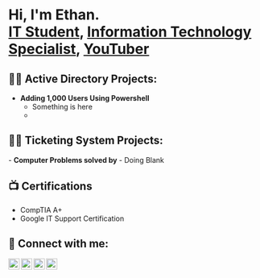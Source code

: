 <h1>Hi, I'm Ethan. <br/><a href="https://github.com/joshmadakor1">IT Student</a>, <a href="https://www.linkedin.com/in/joshmadakor/">Information Technology Specialist</a>, <a href="https://www.youtube.com/c/joshmadakor">YouTuber</a></h1>

<h2>👨‍💻 Active Directory Projects:</h2>

- <b>Adding 1,000 Users Using Powershell</b>
  - Something is here
  - 
<h2>👨‍💻 Ticketing System Projects:</h2>
- <b>Computer Problems solved by</b>
  - Doing Blank
  
<h2>📺 Certifications </h2>

- CompTIA A+
- Google IT Support Certification


<h2> 🤳 Connect with me:</h2>

[<img align="left" alt="JoshMadakor | YouTube" width="22px" src="https://cdn.jsdelivr.net/npm/simple-icons@v3/icons/youtube.svg" />][youtube]
[<img align="left" alt="JoshMadakor | Twitter" width="22px" src="https://cdn.jsdelivr.net/npm/simple-icons@v3/icons/twitter.svg" />][twitter]
[<img align="left" alt="JoshMadakor | LinkedIn" width="22px" src="https://cdn.jsdelivr.net/npm/simple-icons@v3/icons/linkedin.svg" />][linkedin]
[<img align="left" alt="JoshMadakor | Instagram" width="22px" src="https://cdn.jsdelivr.net/npm/simple-icons@v3/icons/instagram.svg" />][instagram]

[twitter]: https://twitter.com/joshmadakor
[youtube]: https://www.youtube.com/c/joshmadakor
[instagram]: https://www.instagram.com/joshmadakor/
[linkedin]: https://linkedin.com/in/joshmadakor

<!--
**joshmadakor1/joshmadakor1** is a ✨ _special_ ✨ repository because its `README.md` (this file) appears on your GitHub profile.

Here are some ideas to get you started:

- 🔭 I’m currently working on ...
- 🌱 I’m currently learning ...
- 👯 I’m looking to collaborate on ...
- 🤔 I’m looking for help with ...
- 💬 Ask me about ...
- 📫 How to reach me: ...
- 😄 Pronouns: ...
- ⚡ Fun fact: ...
-->
